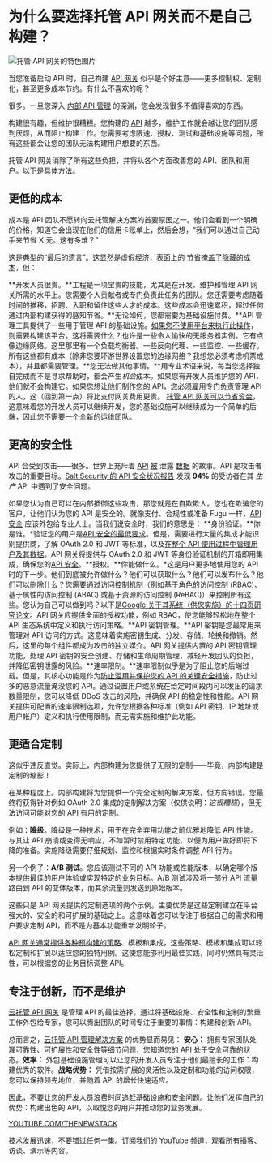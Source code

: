 # 为什么要选择托管 API 网关而不是自己构建？

![托管 API 网关的特色图片](https://cdn.thenewstack.io/media/2024/07/963124f9-chip-6517875_1280-1024x670.jpg)

当您准备启动 API 时，自己构建 [API 网关](https://thenewstack.io/the-api-gateway-and-the-future-of-cloud-native-applications/) 似乎是个好主意——更多控制权、定制化，甚至更多成本节约。有什么不喜欢的呢？

很多。一旦您深入 [内部 API 管理](https://zuplo.com/build-vs-buy-api-management-tools) 的深渊，您会发现很多不值得喜欢的东西。

构建很有趣，但维护很糟糕。您构建的 [API](https://thenewstack.io/api-management/) 越多，维护工作就会越让您的团队感到厌烦，从而阻止构建工作。您需要考虑限速、授权、测试和基础设施等问题，所有这些都会让您的团队无法构建用户想要的东西。

托管 API 网关消除了所有这些负担，并将从各个方面改善您的 API、团队和用户。以下是具体方法。

## 更低的成本

成本是 API 团队不愿转向云托管解决方案的首要原因之一。他们会看到一个明确的价格，知道它会出现在他们的信用卡账单上，然后会想，“我们可以通过自己动手来节省 X 元。这有多难？”

这是典型的“最后的遗言”。这显然是虚假经济，表面上的 [节省掩盖了隐藏的成本](https://thenewstack.io/enterprise-application-cost-savings-using-serverless-computing/)，但：

**开发人员很贵。**工程是一项宝贵的技能，尤其是在开发、维护和管理 API 网关所需的水平上。您需要个人贡献者或专门负责此任务的团队。您还需要考虑随着时间的推移，招聘、入职和留住这些人才的成本。这些成本会迅速累积，超过任何通过内部构建获得的感知节省。**无论如何，您都需要为基础设施付费。**API 管理工具提供了一些用于管理 API 的基础设施。[如果您不使用平台来执行此操作](https://thenewstack.io/developing-a-platform-mindset-for-apis/)，则需要构建该平台。这将需要什么？也许是一些令人愉快的无服务器实例。它有点像边缘网络。这里那里有一个负载均衡器。一些反向代理、一些监控、一些缓存。所有这些都有成本（除非您要环游世界设置您的边缘网络？我想您必须考虑机票成本），并且都需要管理。**您无法做其他事情。**用专业术语来说，每当您选择独自完成而不是寻求帮助时，都会产生*机会*成本。如果您有开发人员维护您的 API，他们就不会构建它。如果您想让他们制作您的 API，您必须雇用专门负责管理 API 的人，这（回到第一点）将比支付网关费用更贵。
[托管 API 网关可以节省资金](https://zuplo.com/build-vs-buy-api-management-tools%23cost)，这意味着您的开发人员可以继续开发，您的基础设施可以继续成为一个简单的后端，因此您不需要一个全新的运维团队。

## 更高的安全性

API 会受到攻击——很多。世界上充斥着 [API](https://www.itsecurityguru.org/2024/03/11/what-we-learned-from-these-3-api-security-breaches/) [被](https://thehackernews.com/2022/11/dropbox-breach-hackers-unauthorizedly.html) 泄露 [数据](https://www.darkreading.com/cyberattacks-data-breaches/fbi-helping-australian-authorities-investigate-massive-optus-data-breach-reports) 的故事。API 是攻击者攻击的重要目标。[Salt Security 的 API 安全状况报告](https://content.salt.security/state-api-report.html) 发现 **94%** 的受访者在其 *生产* API 中遇到了安全问题。

如果您认为自己可以在内部抵御这些攻击，那您就是在自欺欺人。您也在欺骗您的客户，让他们认为您的 API 是安全的。就像支付、合规性或准备 Fugu 一样，[API 安全](https://zuplo.com/docs/articles/securing-your-backend%235-secure-tunneling) 应该外包给专业人士。当我们说安全时，我们的意思是：
**身份验证。**你是谁。*验证您的用户是[API 安全的最低要求](https://thenewstack.io/what-it-requires-to-secure-apis-for-microservices/)。但是，需要进行大量的集成才能识别提供商，了解 OAuth 2.0 和 JWT 等标准，以及[在整个 API 使用过程中管理用户及其数据](https://thenewstack.io/data-management-on-a-decentralized-data-mesh/)。API 网关将提供与 OAuth 2.0 和 JWT 等身份验证机制的开箱即用集成，确保您的[API 安全](https://thenewstack.io/to-support-business-continuity-address-your-api-security/)。**授权。**你能做什么。*这是用户更多地使用您的 API 时的下一步。他们到底被允许做什么？他们可以获取什么？他们可以发布什么？他们可以删除什么？您需要通过访问控制机制（例如基于角色的访问控制 (RBAC)、基于属性的访问控制 (ABAC) 或基于资源的访问控制 (ReBAC)）来控制所有这些。您认为自己可以做到吗？以下是[Google 关于其系统（供您实施）的十四页研究论文](https://research.google/pubs/zanzibar-googles-consistent-global-authorization-system/)。API 网关应提供全面的授权功能，例如 RBAC，使您能够轻松地在整个 API 生态系统中定义和执行访问策略。**API 密钥管理。**API 密钥是您最常用来管理对 API 访问的方式。这意味着实施密钥生成、分发、存储、轮换和撤销。然后，这里的每个组件都成为攻击的独立媒介。API 网关提供内置的 API 密钥管理功能，处理 API 密钥的安全创建、存储和生命周期管理，减轻开发团队的负担，并降低密钥泄露的风险。**速率限制。**速率限制似乎是为了阻止您的后端过载。但是，其核心功能是作为[防止滥用并保护您的 API 的关键安全措施](https://thenewstack.io/beyond-api-security-testing-runtime-protection/)，防止过多的恶意流量淹没您的 API。通过设置用户或系统在给定时间段内可以发出的请求数量限制，您可以降低 DDoS 攻击的风险，并确保 API 的稳定性和性能。API 网关提供可配置的速率限制选项，允许您根据各种标准（例如 API 密钥、IP 地址或用户帐户）定义和执行使用限制，而无需实施和维护此功能。
## 更适合定制
这似乎违反直觉。实际上，内部构建为您提供了无限的定制——毕竟，内部构建是定制的缩影！

在某种程度上。内部构建将为您提供一个完全定制的解决方案，但方向错误。您最终将获得针对例如 OAuth 2.0 集成的定制解决方案（仅供说明：*这很糟糕*），但无法访问可能对您的 API 有用的定制。

例如：**降级**。降级是一种技术，用于在完全弃用功能之前优雅地降低 API 性能。与其让 API 崩溃或变得无响应，不如暂时禁用特定功能，以便为用户做好即将下降的准备。实施降级需要仔细规划、监控和根据实时条件调整 API 行为。

另一个例子：**A/B 测试**。您应该测试不同的 API 功能或性能版本，以确定哪个版本提供最佳的用户体验或实现特定的业务目标。A/B 测试涉及将一部分 API 流量路由到 API 的变体版本，而其余流量则发送到原始版本。

这些只是 API 网关提供的定制选项的两个示例。主要优势是这些定制建立在平台强大的、安全的和可扩展的基础之上。这意味着您可以专注于根据自己的需求和用户要求定制 API，而不是为基本功能重新发明轮子。

[API 网关通常提供各种预构建的策略](https://thenewstack.io/effective-traffic-management-with-kubernetes-gateway-api-policies/)、模板和集成，这些策略、模板和集成可以轻松定制和扩展以适应您的独特用例。这使您能够利用最佳实践，同时仍然具有灵活性，可以根据您的业务目标调整 API。
## 专注于创新，而不是维护
[云托管 API 网关](https://zuplo.com/) 是管理 API 的最佳选择。通过将基础设施、安全性和定制的繁重工作外包给专家，您可以腾出团队的时间专注于重要的事情：构建和创新 API。

总而言之，[云托管 API 管理解决方案](https://zuplo.com/features/multi-cloud/) 的优势显而易见：
**安心：** 拥有专家团队处理可靠性、可扩展性和安全性等细节问题，您知道您的 API 处于安全可靠的状态。**效率：** 外包基础设施管理可以让您的开发人员专注于他们最擅长的工作：构建优秀的软件。**战略优势：** 凭借按需扩展的灵活性以及定制和功能的访问权限，您可以保持领先地位，并随着 API 的增长快速适应。

因此，不要让您的开发人员浪费时间追赶基础设施和安全问题。让他们发挥自己的优势：构建出色的 API，以取悦您的用户并推动您的业务发展。

[YOUTUBE.COM/THENEWSTACK](https://youtube.com/thenewstack?sub_confirmation=1)

技术发展迅速，不要错过任何一集。订阅我们的 YouTube 频道，观看所有播客、访谈、演示等内容。